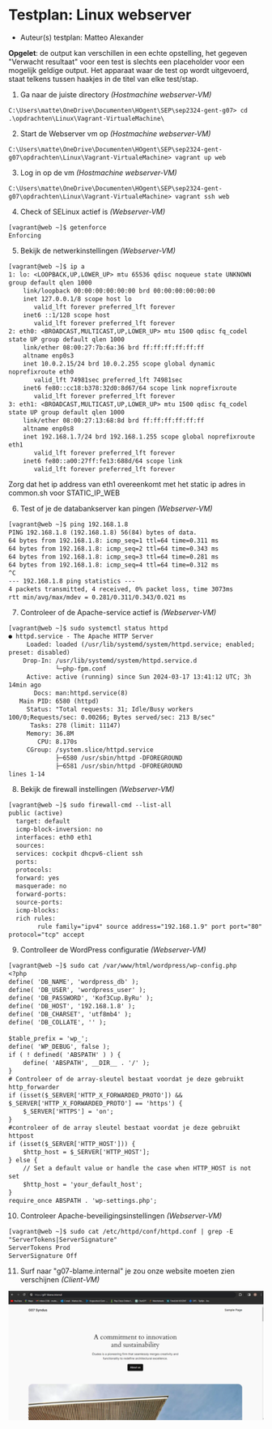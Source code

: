 # Testplan: Linux webserver

- Auteur(s) testplan: Matteo Alexander

**Opgelet**: de output kan verschillen in een echte opstelling, het gegeven "Verwacht resultaat" voor een test is slechts een placeholder voor een mogelijk geldige output. Het apparaat waar de test op wordt uitgevoerd, staat telkens tussen haakjes in de titel van elke test/stap.

1) Ga naar de juiste directory *(Hostmachine webserver-VM)*

```
C:\Users\matte\OneDrive\Documenten\HOgent\SEP\sep2324-gent-g07> cd .\opdrachten\Linux\Vagrant-VirtualeMachine\
```

2) Start de Webserver vm op *(Hostmachine webserver-VM)*

```
C:\Users\matte\OneDrive\Documenten\HOgent\SEP\sep2324-gent-g07\opdrachten\Linux\Vagrant-VirtualeMachine> vagrant up web
```

3) Log in op de vm *(Hostmachine webserver-VM)*

```
C:\Users\matte\OneDrive\Documenten\HOgent\SEP\sep2324-gent-g07\opdrachten\Linux\Vagrant-VirtualeMachine> vagrant ssh web
```

4) Check of SELinux actief is *(Webserver-VM)*

```
[vagrant@web ~]$ getenforce
Enforcing
```

5) Bekijk de netwerkinstellingen *(Webserver-VM)*

```
[vagrant@web ~]$ ip a
1: lo: <LOOPBACK,UP,LOWER_UP> mtu 65536 qdisc noqueue state UNKNOWN group default qlen 1000
    link/loopback 00:00:00:00:00:00 brd 00:00:00:00:00:00
    inet 127.0.0.1/8 scope host lo
       valid_lft forever preferred_lft forever
    inet6 ::1/128 scope host 
       valid_lft forever preferred_lft forever
2: eth0: <BROADCAST,MULTICAST,UP,LOWER_UP> mtu 1500 qdisc fq_codel state UP group default qlen 1000
    link/ether 08:00:27:7b:6a:36 brd ff:ff:ff:ff:ff:ff
    altname enp0s3
    inet 10.0.2.15/24 brd 10.0.2.255 scope global dynamic noprefixroute eth0
       valid_lft 74981sec preferred_lft 74981sec
    inet6 fe80::cc18:b378:32d0:8d67/64 scope link noprefixroute
       valid_lft forever preferred_lft forever
3: eth1: <BROADCAST,MULTICAST,UP,LOWER_UP> mtu 1500 qdisc fq_codel state UP group default qlen 1000
    link/ether 08:00:27:13:68:8d brd ff:ff:ff:ff:ff:ff
    altname enp0s8
    inet 192.168.1.7/24 brd 192.168.1.255 scope global noprefixroute eth1
       valid_lft forever preferred_lft forever
    inet6 fe80::a00:27ff:fe13:688d/64 scope link
       valid_lft forever preferred_lft forever
```

Zorg dat het ip address van eth1 overeenkomt met het static ip adres in common.sh voor STATIC_IP_WEB

6) Test of je de databankserver kan pingen *(Webserver-VM)*

```
[vagrant@web ~]$ ping 192.168.1.8
PING 192.168.1.8 (192.168.1.8) 56(84) bytes of data.
64 bytes from 192.168.1.8: icmp_seq=1 ttl=64 time=0.311 ms
64 bytes from 192.168.1.8: icmp_seq=2 ttl=64 time=0.343 ms
64 bytes from 192.168.1.8: icmp_seq=3 ttl=64 time=0.281 ms
64 bytes from 192.168.1.8: icmp_seq=4 ttl=64 time=0.312 ms
^C
--- 192.168.1.8 ping statistics ---
4 packets transmitted, 4 received, 0% packet loss, time 3073ms
rtt min/avg/max/mdev = 0.281/0.311/0.343/0.021 ms
```

7) Controleer of de Apache-service actief is *(Webserver-VM)*

```
[vagrant@web ~]$ sudo systemctl status httpd
● httpd.service - The Apache HTTP Server
     Loaded: loaded (/usr/lib/systemd/system/httpd.service; enabled; preset: disabled)
    Drop-In: /usr/lib/systemd/system/httpd.service.d
             └─php-fpm.conf
     Active: active (running) since Sun 2024-03-17 13:41:12 UTC; 3h 14min ago
       Docs: man:httpd.service(8)
   Main PID: 6580 (httpd)
     Status: "Total requests: 31; Idle/Busy workers 100/0;Requests/sec: 0.00266; Bytes served/sec: 213 B/sec"
      Tasks: 278 (limit: 11147)
     Memory: 36.8M
        CPU: 8.170s
     CGroup: /system.slice/httpd.service
             ├─6580 /usr/sbin/httpd -DFOREGROUND
             ├─6581 /usr/sbin/httpd -DFOREGROUND
lines 1-14
```

8) Bekijk de firewall instellingen *(Webserver-VM)*

```
[vagrant@web ~]$ sudo firewall-cmd --list-all
public (active)
  target: default
  icmp-block-inversion: no
  interfaces: eth0 eth1
  sources:
  services: cockpit dhcpv6-client ssh
  ports:
  protocols:
  forward: yes
  masquerade: no
  forward-ports:
  source-ports:
  icmp-blocks:
  rich rules:
        rule family="ipv4" source address="192.168.1.9" port port="80" protocol="tcp" accept
```

9) Controlleer de WordPress configuratie *(Webserver-VM)*

```
[vagrant@web ~]$ sudo cat /var/www/html/wordpress/wp-config.php
<?php
define( 'DB_NAME', 'wordpress_db' );
define( 'DB_USER', 'wordpress_user' );
define( 'DB_PASSWORD', 'Kof3Cup.ByRu' );
define( 'DB_HOST', '192.168.1.8' );
define( 'DB_CHARSET', 'utf8mb4' );
define( 'DB_COLLATE', '' );

$table_prefix = 'wp_';
define( 'WP_DEBUG', false );
if ( ! defined( 'ABSPATH' ) ) {
    define( 'ABSPATH', __DIR__ . '/' );
}
# Controleer of de array-sleutel bestaat voordat je deze gebruikt http_forwarder
if (isset($_SERVER['HTTP_X_FORWARDED_PROTO']) && $_SERVER['HTTP_X_FORWARDED_PROTO'] == 'https') {
    $_SERVER['HTTPS'] = 'on';
}
#controleer of de array sleutel bestaat voordat je deze gebruikt httpost
if (isset($_SERVER['HTTP_HOST'])) {
    $http_host = $_SERVER['HTTP_HOST'];
} else {
    // Set a default value or handle the case when HTTP_HOST is not set
    $http_host = 'your_default_host';
}
require_once ABSPATH . 'wp-settings.php';
```

10) Controleer Apache-beveiligingsinstellingen *(Webserver-VM)*

```
[vagrant@web ~]$ sudo cat /etc/httpd/conf/httpd.conf | grep -E "ServerTokens|ServerSignature"
ServerTokens Prod
ServerSignature Off
```
11) Surf naar "g07-blame.internal" je zou onze website moeten zien verschijnen *(Client-VM)*

![website](img/g07-blameinternal.png)